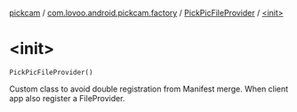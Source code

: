 [pickcam](../../index.md) / [com.lovoo.android.pickcam.factory](../index.md) / [PickPicFileProvider](index.md) / [&lt;init&gt;](./-init-.md)

# &lt;init&gt;

`PickPicFileProvider()`

Custom class to avoid double registration from Manifest merge.
When client app also register a FileProvider.

